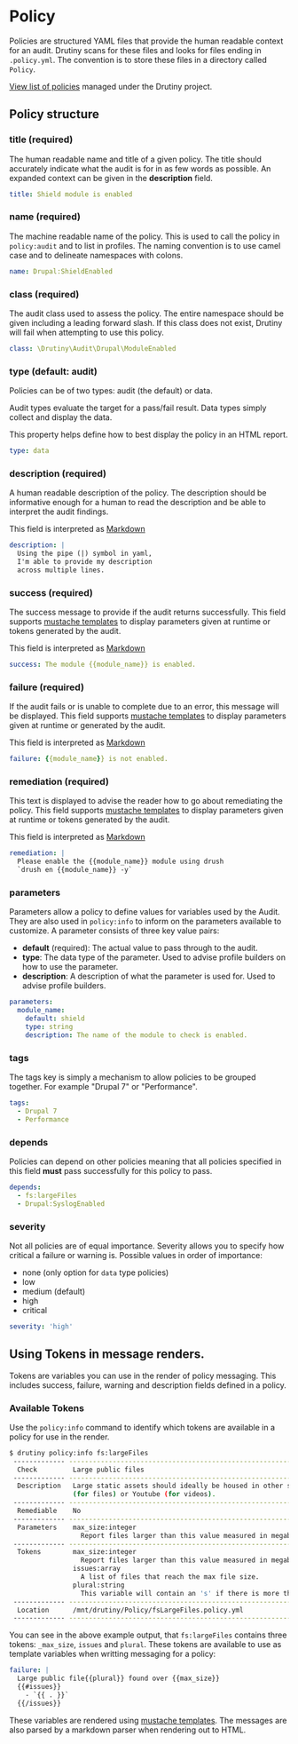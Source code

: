 # Policy

Policies are structured YAML files that provide the human readable context for
an audit. Drutiny scans for these files and looks for files ending in `.policy.yml`.
The convention is to store these files in a directory called `Policy`.

[View list of policies](policy-library) managed under the Drutiny project.

## Policy structure

### title (required)
The human readable name and title of a given policy. The title should accurately
indicate what the audit is for in as few words as possible. An expanded context
can be given in the **description** field.

```yaml
title: Shield module is enabled
```

### name (required)
The machine readable name of the policy. This is used to call the policy in
`policy:audit` and to list in profiles. The naming convention is to use camel
case and to delineate namespaces with colons.

```yaml
name: Drupal:ShieldEnabled
```

### class (required)
The audit class used to assess the policy. The entire namespace should be given
including a leading forward slash. If this class does not exist, Drutiny will
fail when attempting to use this policy.

```yaml
class: \Drutiny\Audit\Drupal\ModuleEnabled
```

### type (default: audit)
Policies can be of two types: audit (the default) or data.

Audit types evaluate the target for a pass/fail result. Data types simply
collect and display the data.

This property helps define how to best display the policy in an HTML report.

```yaml
type: data
```

### description (required)
A human readable description of the policy. The description should be informative
enough for a human to read the description and be able to interpret the audit
findings.

This field is interpreted as [Markdown](https://daringfireball.net/projects/markdown/syntax)

```yaml
description: |
  Using the pipe (|) symbol in yaml,
  I'm able to provide my description
  across multiple lines.
```

### success (required)
The success message to provide if the audit returns successfully.
This field supports [mustache templates](https://mustache.github.io/mustache.5.html)
to display parameters given at runtime or tokens generated by the audit.

This field is interpreted as [Markdown](https://daringfireball.net/projects/markdown/syntax)

```yaml
success: The module {{module_name}} is enabled.
```

### failure (required)
If the audit fails or is unable to complete due to an error, this message will
be displayed. This field supports [mustache templates](https://mustache.github.io/mustache.5.html)
to display parameters given at runtime or generated by the audit.

This field is interpreted as [Markdown](https://daringfireball.net/projects/markdown/syntax)

```yaml
failure: {{module_name}} is not enabled.
```

### remediation (required)
This text is displayed to advise the reader how to go about remediating the policy.
This field supports [mustache templates](https://mustache.github.io/mustache.5.html)
to display parameters given at runtime or tokens generated by the audit.

This field is interpreted as [Markdown](https://daringfireball.net/projects/markdown/syntax)

```yaml
remediation: |
  Please enable the {{module_name}} module using drush
  `drush en {{module_name}} -y`
```

### parameters
Parameters allow a policy to define values for variables used by the Audit. They
are also used in `policy:info` to inform on the parameters available to customize.
A parameter consists of three key value pairs:

- **default** (required): The actual value to pass through to the audit.
- **type**: The data type of the parameter. Used to advise profile builders on how to use the parameter.
- **description**: A description of what the parameter is used for. Used to advise profile builders.

```yaml
parameters:
  module_name:
    default: shield
    type: string
    description: The name of the module to check is enabled.
```

### tags
The tags key is simply a mechanism to allow policies to be grouped together.
For example "Drupal 7" or "Performance".

```yaml
tags:
  - Drupal 7
  - Performance
```

### depends
Policies can depend on other policies meaning that all policies specified in this
field **must** pass successfully for this policy to pass.

```yaml
depends:
  - fs:largeFiles
  - Drupal:SyslogEnabled
```

### severity
Not all policies are of equal importance. Severity allows you to specify how
critical a failure or warning is. Possible values in order of importance:

* none (only option for `data` type policies)
* low
* medium (default)
* high
* critical

```yaml
severity: 'high'
```

## Using Tokens in message renders.
Tokens are variables you can use in the render of policy messaging.
This includes success, failure, warning and description fields defined in a policy.

### Available Tokens
Use the `policy:info` command to identify which tokens are available in a policy
for use in the render.

```bash
$ drutiny policy:info fs:largeFiles
 ------------- ----------------------------------------------------------------------------------------------
  Check         Large public files
 ------------- ----------------------------------------------------------------------------------------------
  Description   Large static assets should ideally be housed in other services, e.g. Amazon S3
                (for files) or Youtube (for videos).
 ------------- ----------------------------------------------------------------------------------------------
  Remediable    No
 ------------- ----------------------------------------------------------------------------------------------
  Parameters    max_size:integer
                  Report files larger than this value measured in megabytes.
 ------------- ----------------------------------------------------------------------------------------------
  Tokens        max_size:integer
                  Report files larger than this value measured in megabytes.
                issues:array
                  A list of files that reach the max file size.
                plural:string
                  This variable will contain an 's' if there is more than one issue found.
 ------------- ----------------------------------------------------------------------------------------------
  Location      /mnt/drutiny/Policy/fsLargeFiles.policy.yml
 ------------- ----------------------------------------------------------------------------------------------
 ```

 You can see in the above example output, that `fs:largeFiles` contains three
 tokens: `_max_size`, `issues` and `plural`. These tokens are available to use as
 template variables when writting messaging for a policy:

 ```yaml
 failure: |
   Large public file{{plural}} found over {{max_size}}
   {{#issues}}
     - `{{ . }}`
   {{/issues}}
 ```

 These variables are rendered using [mustache templates](https://mustache.github.io/mustache.5.html).
 The messages are also parsed by a markdown parser when rendering out to HTML.
